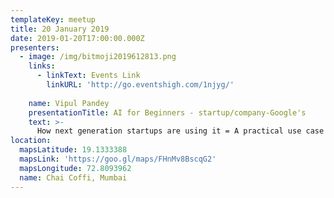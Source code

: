 ```yaml
---
templateKey: meetup
title: 20 January 2019
date: 2019-01-20T17:00:00.000Z
presenters:
  - image: /img/bitmoji2019612813.png
    links:
      - linkText: Events Link
        linkURL: 'http://go.eventshigh.com/1njyg/'
      
    name: Vipul Pandey
    presentationTitle: AI for Beginners - startup/company-Google's                    DeepMind
    text: >-
      How next generation startups are using it = A practical use case with example!!This sessions startup/company = Google's DeepMind. We will discuss About, timeline, product, data ,models and algorithms, future trajectory of the said company and why they are in news. Learn about how AI will change societies. What AI means for the future of Businesses. How to approach it - for Programmers and Non Programmers. Intro to Data Science and Machine Learning for complete beginners
location:
  mapsLatitude: 19.1333388
  mapsLink: 'https://goo.gl/maps/FHnMv8BscqG2'
  mapsLongitude: 72.8093962
  name: Chai Coffi, Mumbai
---
```


